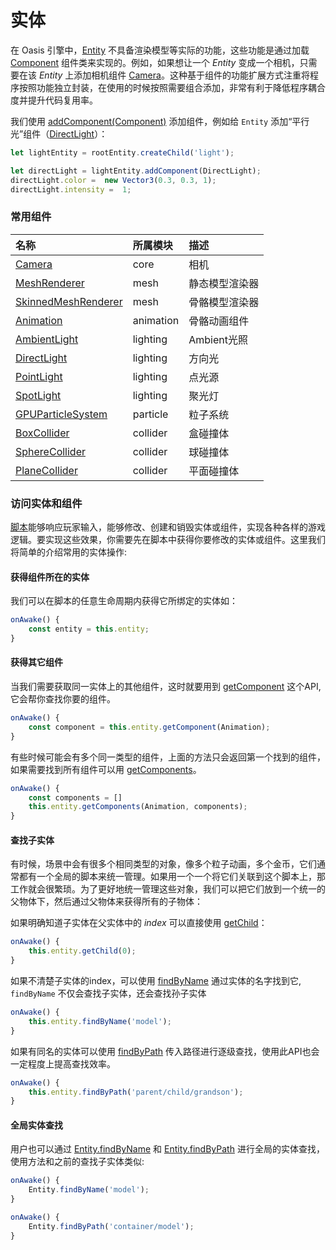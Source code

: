 # 实体

在 Oasis 引擎中，[Entity]({{book.api}}classes/core.entity.html) 不具备渲染模型等实际的功能，这些功能是通过加载 [Component]({{book.api}}classes/core.component.html) 组件类来实现的。例如，如果想让一个 *Entity* 变成一个相机，只需要在该 *Entity* 上添加相机组件 [Camera]({{book.api}}classes/core.camera.html)。这种基于组件的功能扩展方式注重将程序按照功能独立封装，在使用的时候按照需要组合添加，非常有利于降低程序耦合度并提升代码复用率。


我们使用 [addComponent(Component)]({{book.api}}classes/core.entity.html#addcomponent) 添加组件，例如给 `Entity` 添加“平行光”组件（[DirectLight]({{book.api}}classes/core.directlight.html)）：


```typescript
let lightEntity = rootEntity.createChild('light');

let directLight = lightEntity.addComponent(DirectLight);
directLight.color =  new Vector3(0.3, 0.3, 1);
directLight.intensity =  1;
```


### 常用组件
| 名称 | 所属模块 | 描述 |
| :--- | :--- | :--- |
| [Camera]({{book.api}}classes/core.camera.html) | core | 相机 |
| [MeshRenderer]({{book.api}}classes/core.meshrenderer.html) | mesh | 静态模型渲染器 |
| [SkinnedMeshRenderer]({{book.api}}classes/core.skinnedmeshrenderer.html) | mesh | 骨骼模型渲染器 |
| [Animation]({{book.api}}classes/core.animation.html) | animation | 骨骼动画组件 |
| [AmbientLight]({{book.api}}classes/core.ambientlight.html) | lighting | Ambient光照 |
| [DirectLight]({{book.api}}classes/core.directlight.html) | lighting | 方向光 |
| [PointLight]({{book.api}}classes/core.pointlight.html) | lighting | 点光源 |
| [SpotLight]({{book.api}}classes/core.spotlight.html) | lighting | 聚光灯 |
| [GPUParticleSystem]({{book.api}}classes/core.gpuparticlesystem.html) | particle | 粒子系统 |
| [BoxCollider]({{book.api}}classes/core.boxcollider.html) | collider | 盒碰撞体 |
| [SphereCollider]({{book.api}}classes/core.spherecollider.html) | collider | 球碰撞体 |
| [PlaneCollider]({{book.api}}classes/core.planecollider.html) | collider | 平面碰撞体 |



### 访问实体和组件

[脚本]({{book.docs}}structure/script.html)能够响应玩家输入，能够修改、创建和销毁实体或组件，实现各种各样的游戏逻辑。要实现这些效果，你需要先在脚本中获得你要修改的实体或组件。这里我们将简单的介绍常用的实体操作:

#### 获得组件所在的实体
我们可以在脚本的任意生命周期内获得它所绑定的实体如：
```typescript
onAwake() {
	const entity = this.entity;
}
```
#### 获得其它组件

当我们需要获取同一实体上的其他组件，这时就要用到 [getComponent]({{book.api}}classes/core.entity.html#getcomponent) 这个API, 它会帮你查找你要的组件。

```typescript
onAwake() {
	const component = this.entity.getComponent(Animation);
}
```

有些时候可能会有多个同一类型的组件，上面的方法只会返回第一个找到的组件，如果需要找到所有组件可以用 [getComponents]({{book.api}}classes/core.entity.html#getcomponents)。

```typescript
onAwake() {
 	const components = []
	this.entity.getComponents(Animation, components);
}
```

#### 查找子实体
有时候，场景中会有很多个相同类型的对象，像多个粒子动画，多个金币，它们通常都有一个全局的脚本来统一管理。如果用一个一个将它们关联到这个脚本上，那工作就会很繁琐。为了更好地统一管理这些对象，我们可以把它们放到一个统一的父物体下，然后通过父物体来获得所有的子物体：

如果明确知道子实体在父实体中的 *index* 可以直接使用 [getChild]({{book.api}}classes/core.entity.html#getchild)：          

```typescript
onAwake() {
	this.entity.getChild(0);
}
```

如果不清楚子实体的index，可以使用 [findByName]({{book.api}}classes/core.entity.html#findbyname) 通过实体的名字找到它, `findByName` 不仅会查找子实体，还会查找孙子实体

```typescript
onAwake() {
	this.entity.findByName('model');
}
```

如果有同名的实体可以使用 [findByPath]({{book.api}}classes/core.entity.html#findbypath) 传入路径进行逐级查找，使用此API也会一定程度上提高查找效率。

```typescript
onAwake() {
	this.entity.findByPath('parent/child/grandson');
}
```

#### 全局实体查找

用户也可以通过 [Entity.findByName]({{book.api}}classes/core.entity.html#findbyname-1) 和 [Entity.findByPath]({{book.api}}classes/core.entity.html#findbypath-1) 进行全局的实体查找，使用方法和之前的查找子实体类似:

```typescript
onAwake() {
	Entity.findByName('model');
}
```
```typescript
onAwake() {
	Entity.findByPath('container/model');
}
```


